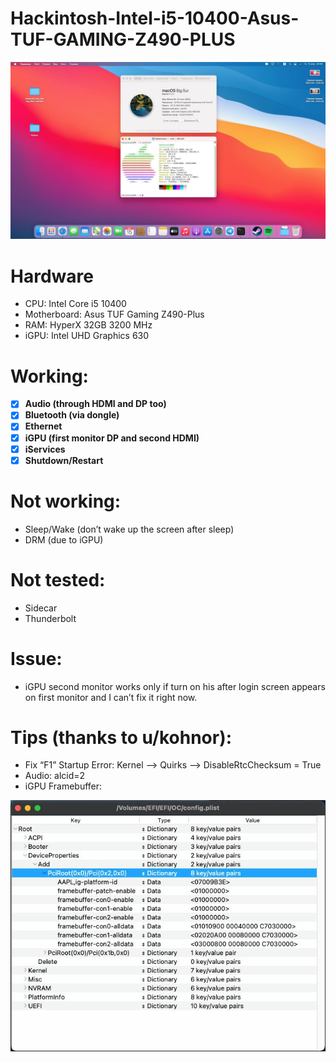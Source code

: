 # Hackintosh-Intel-i5-10400-Asus-TUF-GAMING-Z490-PLUS
![alt text](https://raw.githubusercontent.com/falseroses/Hackintosh-Intel-i5-10400-Asus-TUF-GAMING-Z490-PLUS/main/Docs/photo_2021-04-15%2020.48.38.png)

# Hardware
- CPU: Intel Core i5 10400
- Motherboard: Asus TUF Gaming Z490-Plus
- RAM: HyperX 32GB 3200 MHz
- iGPU: Intel UHD Graphics 630


# Working:
- [x] **Audio (through HDMI and DP too)**
- [x] **Bluetooth (via dongle)**
- [x] **Ethernet**
- [x] **iGPU (first monitor DP and second HDMI)**
- [x] **iServices**
- [x] **Shutdown/Restart**
# Not working:
- Sleep/Wake (don’t wake up the screen after sleep)
- DRM (due to iGPU)
# Not tested:
- Sidecar
- Thunderbolt
# Issue:
- iGPU second monitor works only if turn on his after login screen appears on first monitor and I can’t fix it right now.

# Tips (thanks to u/kohnor):
- Fix “F1” Startup Error:
Kernel --> Quirks --> DisableRtcChecksum = True
- Audio:
alcid=2
- iGPU Framebuffer:

![alt text](https://raw.githubusercontent.com/falseroses/Hackintosh-Intel-i5-10400-Asus-TUF-GAMING-Z490-PLUS/main/Docs/photo_2021-04-15%2020.48.35.png)

